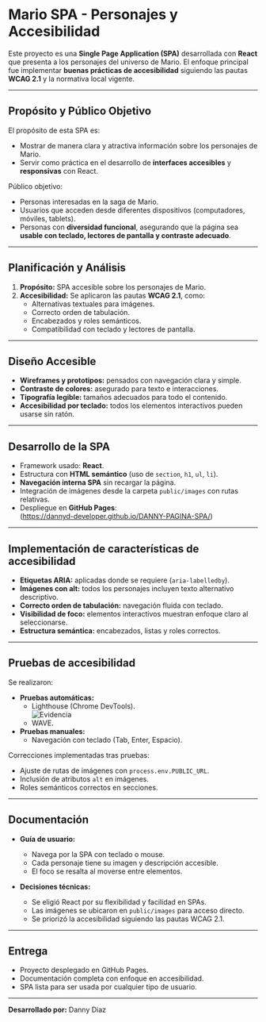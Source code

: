 #  Mario SPA - Personajes y Accesibilidad  

Este proyecto es una **Single Page Application (SPA)** desarrollada con **React** que presenta a los personajes del universo de Mario. El enfoque principal fue implementar **buenas prácticas de accesibilidad** siguiendo las pautas **WCAG 2.1** y la normativa local vigente.  

---

##  Propósito y Público Objetivo  

El propósito de esta SPA es:  
- Mostrar de manera clara y atractiva información sobre los personajes de Mario.  
- Servir como práctica en el desarrollo de **interfaces accesibles** y **responsivas** con React.  

Público objetivo:  
- Personas interesadas en la saga de Mario.  
- Usuarios que acceden desde diferentes dispositivos (computadores, móviles, tablets).  
- Personas con **diversidad funcional**, asegurando que la página sea **usable con teclado, lectores de pantalla y contraste adecuado**.  

---

##  Planificación y Análisis  

1. **Propósito:** SPA accesible sobre los personajes de Mario.  
2. **Accesibilidad:** Se aplicaron las pautas **WCAG 2.1**, como:  
   - Alternativas textuales para imágenes.  
   - Correcto orden de tabulación.  
   - Encabezados y roles semánticos.  
   - Compatibilidad con teclado y lectores de pantalla.  

---

##  Diseño Accesible  

- **Wireframes y prototipos:** pensados con navegación clara y simple.  
- **Contraste de colores:** asegurado para texto e interacciones.  
- **Tipografía legible:** tamaños adecuados para todo el contenido.  
- **Accesibilidad por teclado:** todos los elementos interactivos pueden usarse sin ratón.  

---

##  Desarrollo de la SPA  

- Framework usado: **React**.  
- Estructura con **HTML semántico** (uso de `section`, `h1`, `ul`, `li`).  
- **Navegación interna SPA** sin recargar la página.  
- Integración de imágenes desde la carpeta `public/images` con rutas relativas.  
- Despliegue en **GitHub Pages**:  
  (https://dannyd-developer.github.io/DANNY-PAGINA-SPA/)  

---

##  Implementación de características de accesibilidad  

- **Etiquetas ARIA:** aplicadas donde se requiere (`aria-labelledby`).  
- **Imágenes con alt:** todos los personajes incluyen texto alternativo descriptivo.  
- **Correcto orden de tabulación:** navegación fluida con teclado.  
- **Visibilidad de foco:** elementos interactivos muestran enfoque claro al seleccionarse.  
- **Estructura semántica:** encabezados, listas y roles correctos.  

---

##  Pruebas de accesibilidad  

Se realizaron:  
- **Pruebas automáticas:**  
  - Lighthouse (Chrome DevTools).  
  ![Evidencia](Carpets/evidencia2.png)
  - WAVE.  
- **Pruebas manuales:**  
  - Navegación con teclado (Tab, Enter, Espacio).  


Correcciones implementadas tras pruebas:  
- Ajuste de rutas de imágenes con `process.env.PUBLIC_URL`.  
- Inclusión de atributos `alt` en imágenes.  
- Roles semánticos correctos en secciones.  

---

##  Documentación  

- **Guía de usuario:**  
  - Navega por la SPA con teclado o mouse.  
  - Cada personaje tiene su imagen y descripción accesible.  
  - El foco se resalta al moverse entre elementos.  

- **Decisiones técnicas:**  
  - Se eligió React por su flexibilidad y facilidad en SPAs.  
  - Las imágenes se ubicaron en `public/images` para acceso directo.  
  - Se priorizó la accesibilidad siguiendo las pautas WCAG 2.1.  

---

##  Entrega  

- Proyecto desplegado en GitHub Pages.  
- Documentación completa con enfoque en accesibilidad.  
- SPA lista para ser usada por cualquier tipo de usuario.  

---

 **Desarrollado por:** Danny Diaz 

